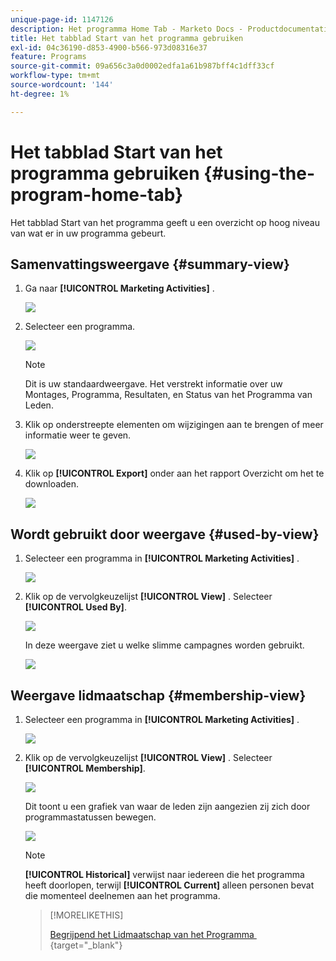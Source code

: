 ```yaml
---
unique-page-id: 1147126
description: Het programma Home Tab - Marketo Docs - Productdocumentatie gebruiken
title: Het tabblad Start van het programma gebruiken
exl-id: 04c36190-d853-4900-b566-973d08316e37
feature: Programs
source-git-commit: 09a656c3a0d0002edfa1a61b987bff4c1dff33cf
workflow-type: tm+mt
source-wordcount: '144'
ht-degree: 1%

---
```


# Het tabblad Start van het programma gebruiken {#using-the-program-home-tab}

Het tabblad Start van het programma geeft u een overzicht op hoog niveau van wat er in uw programma gebeurt.

## Samenvattingsweergave {#summary-view}

1. Ga naar **[!UICONTROL Marketing Activities]** .

   ![](assets/login-marketing-activities-1.png)

1. Selecteer een programma.

   ![](assets/image2014-9-18-17-3a1-3a55.png)

   >[!NOTE]
   >
   >Dit is uw standaardweergave. Het verstrekt informatie over uw Montages, Programma, Resultaten, en Status van het Programma van Leden.

1. Klik op onderstreepte elementen om wijzigingen aan te brengen of meer informatie weer te geven.

   ![](assets/image2014-9-18-17-3a2-3a53.png)

1. Klik op **[!UICONTROL Export]** onder aan het rapport Overzicht om het te downloaden.

   ![](assets/image2014-9-18-17-3a3-3a47.png)

## Wordt gebruikt door weergave {#used-by-view}

1. Selecteer een programma in **[!UICONTROL Marketing Activities]** .

   ![](assets/image2014-9-18-17-3a4-3a24.png)

1. Klik op de vervolgkeuzelijst **[!UICONTROL View]** . Selecteer **[!UICONTROL Used By]**.

   ![](assets/image2014-9-18-17-3a5-3a2.png)

   In deze weergave ziet u welke slimme campagnes worden gebruikt.

   ![](assets/image2014-9-18-17-3a6-3a4.png)

## Weergave lidmaatschap {#membership-view}

1. Selecteer een programma in **[!UICONTROL Marketing Activities]** .

   ![](assets/image2014-9-18-17-3a7-3a25.png)

1. Klik op de vervolgkeuzelijst **[!UICONTROL View]** . Selecteer **[!UICONTROL Membership]**.

   ![](assets/image2014-9-18-17-3a7-3a49.png)

   Dit toont u een grafiek van waar de leden zijn aangezien zij zich door programmastatussen bewegen.

   ![](assets/image2014-9-18-17-3a8-3a1.png)

   >[!NOTE]
   >
   >**[!UICONTROL Historical]** verwijst naar iedereen die het programma heeft doorlopen, terwijl **[!UICONTROL Current]** alleen personen bevat die momenteel deelnemen aan het programma.

   >[!MORELIKETHIS]
   >
   >[&#x200B; Begrijpend het Lidmaatschap van het Programma &#x200B;](/help/marketo/product-docs/core-marketo-concepts/programs/creating-programs/understanding-program-membership.md){target="_blank"}
